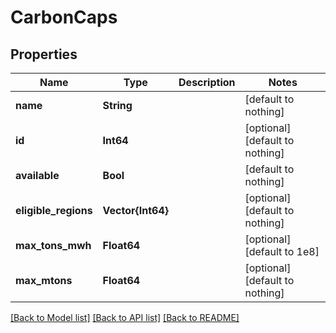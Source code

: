 # CarbonCaps


## Properties
Name | Type | Description | Notes
------------ | ------------- | ------------- | -------------
**name** | **String** |  | [default to nothing]
**id** | **Int64** |  | [optional] [default to nothing]
**available** | **Bool** |  | [default to nothing]
**eligible_regions** | **Vector{Int64}** |  | [optional] [default to nothing]
**max_tons_mwh** | **Float64** |  | [optional] [default to 1e8]
**max_mtons** | **Float64** |  | [optional] [default to nothing]


[[Back to Model list]](../README.md#models) [[Back to API list]](../README.md#api-endpoints) [[Back to README]](../README.md)


